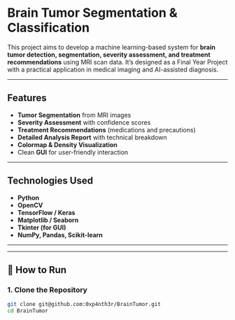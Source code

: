 #  Brain Tumor Segmentation & Classification

This project aims to develop a machine learning-based system for **brain tumor detection, segmentation, severity assessment, and treatment recommendations** using MRI scan data. It’s designed as a Final Year Project with a practical application in medical imaging and AI-assisted diagnosis.

---

##  Features

-  **Tumor Segmentation** from MRI images  
-  **Severity Assessment** with confidence scores  
-  **Treatment Recommendations** (medications and precautions)  
-  **Detailed Analysis Report** with technical breakdown  
-  **Colormap & Density Visualization**  
-  Clean **GUI** for user-friendly interaction  

---

##  Technologies Used

- **Python**  
- **OpenCV**  
- **TensorFlow / Keras**  
- **Matplotlib / Seaborn**  
- **Tkinter (for GUI)**  
- **NumPy, Pandas, Scikit-learn**

---

---

## 🚀 How to Run

### 1. Clone the Repository

```bash
git clone git@github.com:0xp4nth3r/BrainTumor.git
cd BrainTumor
